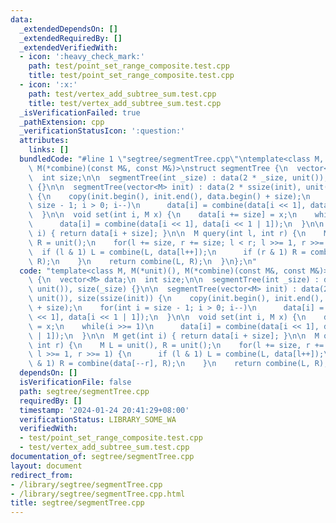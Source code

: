 ```yaml
---
data:
  _extendedDependsOn: []
  _extendedRequiredBy: []
  _extendedVerifiedWith:
  - icon: ':heavy_check_mark:'
    path: test/point_set_range_composite.test.cpp
    title: test/point_set_range_composite.test.cpp
  - icon: ':x:'
    path: test/vertex_add_subtree_sum.test.cpp
    title: test/vertex_add_subtree_sum.test.cpp
  _isVerificationFailed: true
  _pathExtension: cpp
  _verificationStatusIcon: ':question:'
  attributes:
    links: []
  bundledCode: "#line 1 \"segtree/segmentTree.cpp\"\ntemplate<class M, M(*unit)(),\
    \ M(*combine)(const M&, const M&)>\nstruct segmentTree {\n  vector<M> data;\n\
    \  int size;\n\n  segmentTree(int _size) : data(2 * _size, unit()), size(_size)\
    \ {}\n\n  segmentTree(vector<M> init) : data(2 * ssize(init), unit()), size(ssize(init))\
    \ {\n    copy(init.begin(), init.end(), data.begin() + size);\n    for(int i =\
    \ size - 1; i > 0; i--)\n      data[i] = combine(data[i << 1], data[i << 1 | 1]);\n\
    \  }\n\n  void set(int i, M x) {\n    data[i += size] = x;\n    while(i >>= 1)\n\
    \      data[i] = combine(data[i << 1], data[i << 1 | 1]);\n  }\n\n  M get(int\
    \ i) { return data[i + size]; }\n\n  M query(int l, int r) {\n    M L = unit(),\
    \ R = unit();\n    for(l += size, r += size; l < r; l >>= 1, r >>= 1) {\n    \
    \  if (l & 1) L = combine(L, data[l++]);\n      if (r & 1) R = combine(data[--r],\
    \ R);\n    }\n    return combine(L, R);\n  }\n};\n"
  code: "template<class M, M(*unit)(), M(*combine)(const M&, const M&)>\nstruct segmentTree\
    \ {\n  vector<M> data;\n  int size;\n\n  segmentTree(int _size) : data(2 * _size,\
    \ unit()), size(_size) {}\n\n  segmentTree(vector<M> init) : data(2 * ssize(init),\
    \ unit()), size(ssize(init)) {\n    copy(init.begin(), init.end(), data.begin()\
    \ + size);\n    for(int i = size - 1; i > 0; i--)\n      data[i] = combine(data[i\
    \ << 1], data[i << 1 | 1]);\n  }\n\n  void set(int i, M x) {\n    data[i += size]\
    \ = x;\n    while(i >>= 1)\n      data[i] = combine(data[i << 1], data[i << 1\
    \ | 1]);\n  }\n\n  M get(int i) { return data[i + size]; }\n\n  M query(int l,\
    \ int r) {\n    M L = unit(), R = unit();\n    for(l += size, r += size; l < r;\
    \ l >>= 1, r >>= 1) {\n      if (l & 1) L = combine(L, data[l++]);\n      if (r\
    \ & 1) R = combine(data[--r], R);\n    }\n    return combine(L, R);\n  }\n};\n"
  dependsOn: []
  isVerificationFile: false
  path: segtree/segmentTree.cpp
  requiredBy: []
  timestamp: '2024-01-24 20:41:29+08:00'
  verificationStatus: LIBRARY_SOME_WA
  verifiedWith:
  - test/point_set_range_composite.test.cpp
  - test/vertex_add_subtree_sum.test.cpp
documentation_of: segtree/segmentTree.cpp
layout: document
redirect_from:
- /library/segtree/segmentTree.cpp
- /library/segtree/segmentTree.cpp.html
title: segtree/segmentTree.cpp
---
```

